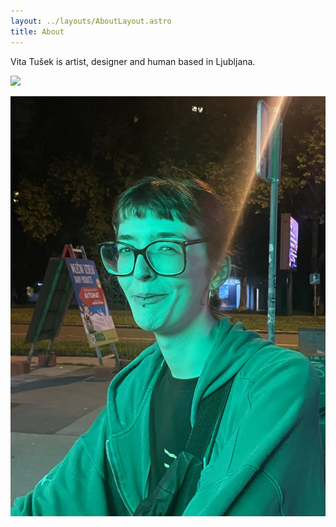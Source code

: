 ```yaml
---
layout: ../layouts/AboutLayout.astro
title: About
---
```

Vita Tušek is artist, designer and human based in Ljubljana.

![](blob:https://app.pagescms.org/74bb9387-7374-423e-aa0f-48188c1acfb7)

![](public/IMG_0155.jpeg)